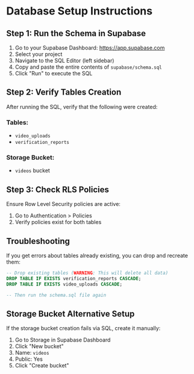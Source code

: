 # Database Setup Instructions

## Step 1: Run the Schema in Supabase

1. Go to your Supabase Dashboard: https://app.supabase.com
2. Select your project
3. Navigate to the SQL Editor (left sidebar)
4. Copy and paste the entire contents of `supabase/schema.sql`
5. Click "Run" to execute the SQL

## Step 2: Verify Tables Creation

After running the SQL, verify that the following were created:

### Tables:
- `video_uploads`
- `verification_reports`

### Storage Bucket:
- `videos` bucket

## Step 3: Check RLS Policies

Ensure Row Level Security policies are active:
1. Go to Authentication > Policies
2. Verify policies exist for both tables

## Troubleshooting

If you get errors about tables already existing, you can drop and recreate them:

```sql
-- Drop existing tables (WARNING: This will delete all data)
DROP TABLE IF EXISTS verification_reports CASCADE;
DROP TABLE IF EXISTS video_uploads CASCADE;

-- Then run the schema.sql file again
```

## Storage Bucket Alternative Setup

If the storage bucket creation fails via SQL, create it manually:
1. Go to Storage in Supabase Dashboard
2. Click "New bucket"
3. Name: `videos`
4. Public: Yes
5. Click "Create bucket"
